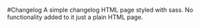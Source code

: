#Changelog
A simple changelog HTML page styled with sass. No functionality added to it just a plain HTML page.
